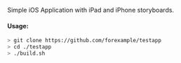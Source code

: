 Simple iOS Application with iPad and iPhone storyboards.

#### Usage:

```bash
> git clone https://github.com/forexample/testapp
> cd ./testapp
> ./build.sh
```
